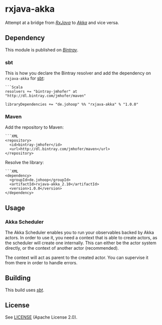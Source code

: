 # rxjava-akka

Attempt at a bridge from *[RxJava]()* to *[Akka]()* and vice versa.

## Dependency

This module is published on *[Bintray](https://bintray.com/)*.

### sbt

This is how you declare the Bintray resolver and add the dependency on `rxjava-akka` for [sbt](http://scala-sbt.org):

    ```Scala
    resolvers += "bintray-jmhofer" at "http://dl.bintray.com/jmhofer/maven"

    libraryDependencies += "de.johoop" %% "rxjava-akka" % "1.0.0"

### Maven

Add the repository to Maven:

    ```XML
    <repository>
      <id>bintray-jmhofer</id>
      <url>http://dl.bintray.com/jmhofer/maven</url>
    </repository>

Resolve the library:

    ```XML
    <dependency>
      <groupId>de.johoop</groupId>
      <artifactId>rxjava-akka_2.10</artifactId>
      <version>1.0.0</version>
    </dependency>

## Usage

### Akka Scheduler

The Akka Scheduler enables you to run your observables backed by Akka actors. In order to use it, you need a context
that is able to create actors, as the scheduler will create one internally. This can either be the actor system
directly, or the context of another actor (recommended).

The context will act as parent to the created actor. You can supervise it from there in order to handle errors.

## Building

This build uses *[sbt](http://scala-sbt.org)*.

## License

See [LICENSE](https://github.com/jmhofer/rxjava-akka/blob/master/LICENSE) (Apache License 2.0).
